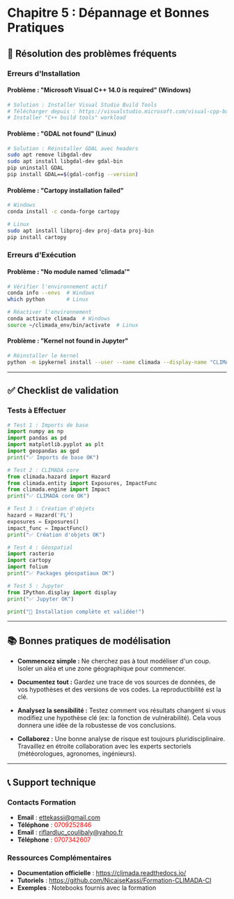 # **Chapitre 5 : Dépannage et Bonnes Pratiques**

## 🚨 **Résolution des problèmes fréquents**

### **Erreurs d'Installation**

#### **Problème : "Microsoft Visual C++ 14.0 is required" (Windows)**

```bash
# Solution : Installer Visual Studio Build Tools
# Télécharger depuis : https://visualstudio.microsoft.com/visual-cpp-build-tools/
# Installer "C++ build tools" workload
```

#### **Problème : "GDAL not found" (Linux)**

```bash
# Solution : Réinstaller GDAL avec headers
sudo apt remove libgdal-dev
sudo apt install libgdal-dev gdal-bin
pip uninstall GDAL
pip install GDAL==$(gdal-config --version)
```

#### **Problème : "Cartopy installation failed"**

```bash
# Windows
conda install -c conda-forge cartopy

# Linux
sudo apt install libproj-dev proj-data proj-bin
pip install cartopy
```

### **Erreurs d'Exécution**

#### **Problème : "No module named 'climada'"**

```bash
# Vérifier l'environnement actif
conda info --envs  # Windows
which python       # Linux

# Réactiver l'environnement
conda activate climada  # Windows
source ~/climada_env/bin/activate  # Linux
```

#### **Problème : "Kernel not found in Jupyter"**

```bash
# Réinstaller le kernel
python -m ipykernel install --user --name climada --display-name "CLIMADA Formation"
```

---

## ✅ **Checklist de validation**

### **Tests à Effectuer**

```python
# Test 1 : Imports de base
import numpy as np
import pandas as pd
import matplotlib.pyplot as plt
import geopandas as gpd
print("✅ Imports de base OK")

# Test 2 : CLIMADA core
from climada.hazard import Hazard
from climada.entity import Exposures, ImpactFunc
from climada.engine import Impact
print("✅ CLIMADA core OK")

# Test 3 : Création d'objets
hazard = Hazard('FL')
exposures = Exposures()
impact_func = ImpactFunc()
print("✅ Création d'objets OK")

# Test 4 : Géospatial
import rasterio
import cartopy
import folium
print("✅ Packages géospatiaux OK")

# Test 5 : Jupyter
from IPython.display import display
print("✅ Jupyter OK")

print("🎉 Installation complète et validée!")
```

---

## 📚 **Bonnes pratiques de modélisation**

- **Commencez simple :** Ne cherchez pas à tout modéliser d'un coup. Isoler un aléa et une zone géographique pour commencer.

- **Documentez tout :** Gardez une trace de vos sources de données, de vos hypothèses et des versions de vos codes. La reproductibilité est la clé.

- **Analysez la sensibilité :** Testez comment vos résultats changent si vous modifiez une hypothèse clé (ex: la fonction de vulnérabilité). Cela vous donnera une idée de la robustesse de vos conclusions.

- **Collaborez :** Une bonne analyse de risque est toujours pluridisciplinaire. Travaillez en étroite collaboration avec les experts sectoriels (météorologues, agronomes, ingénieurs).

---

## 📞 **Support technique**

### **Contacts Formation**

- **Email** : <span style="color:blue;">ettekassi@gmail.com</span>
- **Téléphone** : <span style="color:red;">0709252846</span>
- **Email** : <span style="color:blue;">riflardluc_coulibaly@yahoo.fr</span>
- **Téléphone** : <span style="color:red;">0707342607</span>

### **Ressources Complémentaires**

- **Documentation officielle** : https://climada.readthedocs.io/
- **Tutoriels** : https://github.com/NicaiseKassi/Formation-CLIMADA-CI
- **Exemples** : Notebooks fournis avec la formation
